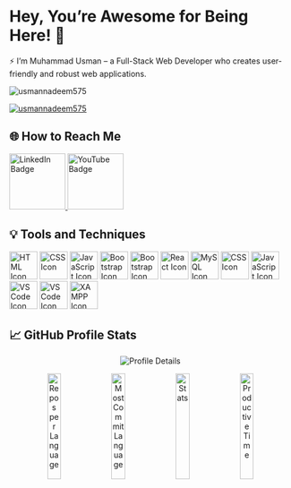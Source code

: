 <div >
      <h1>Hey, You’re Awesome for Being Here! 🙌</h1>
</div>

<p>⚡ I’m Muhammad Usman – a Full-Stack Web Developer who creates user-friendly and robust web applications.</p>

<p align="left">  <img src="https://komarev.com/ghpvc/?username=usmannadeem575&label=Profile%20Views&color=green&style=plastic" alt="usmannadeem575" />  </p>


<p align="left"> <a href="https://github.com/ryo-ma/github-profile-trophy"><img src="https://github-profile-trophy.vercel.app/?username=usmannadeem575" alt="usmannadeem575" gap="40px" /></a> </p>

## 🌐 How to Reach Me
<p >
  <a href="https://www.linkedin.com/in/usman-nadeem-b0b679249/" target="_blank">
    <img src="https://camo.githubusercontent.com/d90c501c7f68295cfcab6a68b761ba5b1101292b8ac9895eaeca253df2e53eb3/68747470733a2f2f696d672e736869656c64732e696f2f62616467652f6c696e6b6564696e2d2532333030373742352e7376673f267374796c653d666f722d7468652d6261646765266c6f676f3d6c696e6b6564696e266c6f676f436f6c6f723d7768697465" alt="LinkedIn Badge" width="100">
  </a>
    
  <a href="https://www.youtube.com/@Web-Master-Mind" target="_blank">
    <img src="https://img.shields.io/badge/YouTube-red?style=for-the-badge&logo=youtube&logoColor=white" alt="YouTube Badge" width="100">
  </a>
  
</p>

## 💡 Tools and Techniques

<div class="container">
  <!-- First row of icons -->
  <div class="d-flex justify-content-center flex-wrap mb-4">
    <img src="https://cdn-icons-png.flaticon.com/512/732/732212.png" alt="HTML Icon" height="50" class="m-2">
    <img src="https://cdn-icons-png.flaticon.com/512/5968/5968242.png" alt="CSS Icon" height="50" class="m-2">
    <img src="https://encrypted-tbn0.gstatic.com/images?q=tbn:ANd9GcRcaQBQEZ4bVGjMD1_P5cFoN_nUIUjk_eyFSmmjRa_tnw&s" alt="JavaScript Icon" height="50" class="m-2">
    <img src="https://cdn-icons-png.flaticon.com/512/5968/5968672.png" alt="Bootstrap Icon" height="50" class="m-2">
    <img src="https://encrypted-tbn0.gstatic.com/images?q=tbn:ANd9GcRXr3a5e7z7BWFxKK90WY74sMY11ULInipkh4w2i4zJIg&s" alt="Bootstrap Icon" height="50" class="m-2">
    <img src="https://cdn.iconscout.com/icon/free/png-256/free-react-1-282599.png?f=webp" alt="React Icon" height="50" class="m-2">
       <img src="https://www.svgrepo.com/show/303251/mysql-logo.svg" alt="MySQL Icon" height="50" class="m-2">
    <img src="https://cdn-icons-png.flaticon.com/512/5968/5968332.png" alt="CSS Icon" height="50" class="m-2">
    <img src="https://encrypted-tbn0.gstatic.com/images?q=tbn:ANd9GcQaE_JgJjDn8Ic2XudlHFEiIB9HdMea5834DKxvjNu3vQ&s" alt="JavaScript Icon" height="50" class="m-2">
        <img src="https://encrypted-tbn0.gstatic.com/images?q=tbn:ANd9GcQ7T8zQ5T9oFfOaGpNP8wzhyqYw9Skt898h3c_zXKX5MA&s" alt="VS Code Icon" height="50" class="m-2">
    <img src="https://cdn.icon-icons.com/icons2/2107/PNG/512/file_type_vscode_icon_130084.png" alt="VS Code Icon" height="50" class="m-2">
    <img src="https://w7.pngwing.com/pngs/958/438/png-transparent-xampp-hd-logo.png" alt="XAMPP Icon" height="50" class="m-2">
  </div>

## 📈 GitHub Profile Stats
<!-- First Image (full width) -->
<p align="center">
  <img src="http://github-profile-summary-cards.vercel.app/api/cards/profile-details?username=UsmanNadeem575&theme=algolia" alt="Profile Details">
</p>

<!-- Other Four Images (in a horizontal line) -->
<p align="center" >
  <img src="http://github-profile-summary-cards.vercel.app/api/cards/repos-per-language?username=UsmanNadeem575&theme=algolia" alt="Repos per Language" width="22%">
  <img src="http://github-profile-summary-cards.vercel.app/api/cards/most-commit-language?username=UsmanNadeem575&theme=algolia" alt="Most Commit Language" width="22%">
  <img src="http://github-profile-summary-cards.vercel.app/api/cards/stats?username=UsmanNadeem575&theme=algolia" alt="Stats" width="22%">
  <img src="http://github-profile-summary-cards.vercel.app/api/cards/productive-time?username=UsmanNadeem575&theme=algolia&utcOffset=8" alt="Productive Time" width="22%">
</p>

  </div>
</div>
